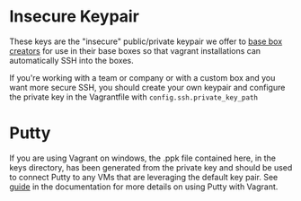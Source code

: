 # Insecure Keypair

These keys are the "insecure" public/private keypair we offer to
[base box creators](http://vagrantup.com/docs/base_boxes.html) for use in their base boxes so that
vagrant installations can automatically SSH into the boxes.

If you're working with a team or company or with a custom box and
you want more secure SSH, you should create your own keypair
and configure the private key in the Vagrantfile with
`config.ssh.private_key_path`

# Putty

If you are using Vagrant on windows, the .ppk file contained here, in the keys directory,
has been generated from the private key and should be used to connect Putty to any VMs that 
are leveraging the default key pair. See [guide](http://vagrantup.com/docs/getting-started/windows.html) 
in the documentation for more details on using Putty with Vagrant.